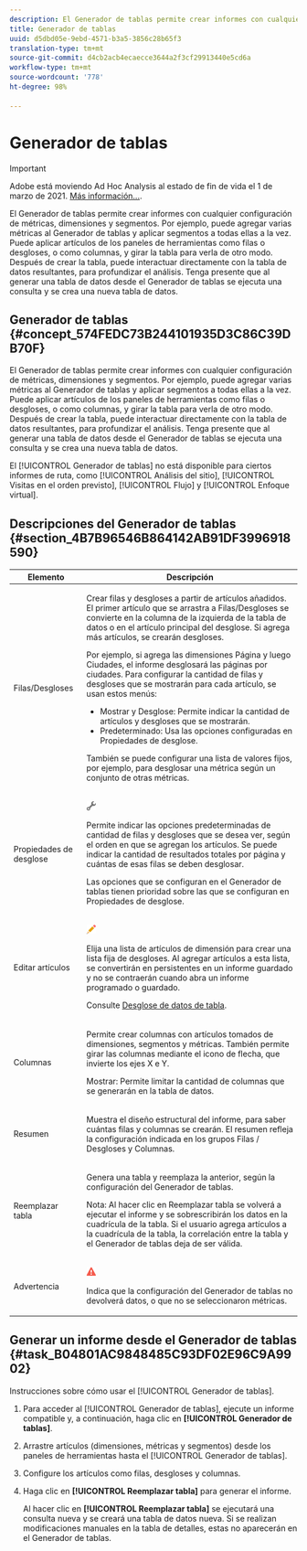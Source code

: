 ```yaml
---
description: El Generador de tablas permite crear informes con cualquier configuración de métricas, dimensiones y segmentos. Por ejemplo, puede agregar varias métricas al Generador de tablas y aplicar segmentos a todas ellas a la vez. Puede aplicar artículos de los paneles de herramientas como filas o desgloses, o como columnas, y girar la tabla para verla de otro modo. Después de crear la tabla, puede interactuar directamente con la tabla de datos resultantes, para profundizar el análisis. Tenga presente que al generar una tabla de datos desde el Generador de tablas se ejecuta una consulta y se crea una nueva tabla de datos.
title: Generador de tablas
uuid: d5dbd05e-9ebd-4571-b3a5-3856c28b65f3
translation-type: tm+mt
source-git-commit: d4cb2acb4ecaecce3644a2f3cf29913440e5cd6a
workflow-type: tm+mt
source-wordcount: '778'
ht-degree: 98%

---
```



# Generador de tablas

>[!IMPORTANT]
>
>Adobe está moviendo Ad Hoc Analysis al estado de fin de vida el 1 de marzo de 2021. [Más información...](https://adobe.ly/discoverworkspace).

El Generador de tablas permite crear informes con cualquier configuración de métricas, dimensiones y segmentos. Por ejemplo, puede agregar varias métricas al Generador de tablas y aplicar segmentos a todas ellas a la vez. Puede aplicar artículos de los paneles de herramientas como filas o desgloses, o como columnas, y girar la tabla para verla de otro modo. Después de crear la tabla, puede interactuar directamente con la tabla de datos resultantes, para profundizar el análisis. Tenga presente que al generar una tabla de datos desde el Generador de tablas se ejecuta una consulta y se crea una nueva tabla de datos.

## Generador de tablas {#concept_574FEDC73B244101935D3C86C39DB70F}

El Generador de tablas permite crear informes con cualquier configuración de métricas, dimensiones y segmentos. Por ejemplo, puede agregar varias métricas al Generador de tablas y aplicar segmentos a todas ellas a la vez. Puede aplicar artículos de los paneles de herramientas como filas o desgloses, o como columnas, y girar la tabla para verla de otro modo. Después de crear la tabla, puede interactuar directamente con la tabla de datos resultantes, para profundizar el análisis. Tenga presente que al generar una tabla de datos desde el Generador de tablas se ejecuta una consulta y se crea una nueva tabla de datos.

El [!UICONTROL Generador de tablas] no está disponible para ciertos informes de ruta, como [!UICONTROL Análisis del sitio], [!UICONTROL Visitas en el orden previsto], [!UICONTROL Flujo] y [!UICONTROL Enfoque virtual].

## Descripciones del Generador de tablas  {#section_4B7B96546B864142AB91DF3996918590}

<table id="table_C11D78E62DEF48A78B50EFB8669817BC"> 
 <thead> 
  <tr> 
   <th colname="col1" class="entry"> Elemento </th> 
   <th colname="col2" class="entry"> Descripción </th> 
  </tr> 
 </thead>
 <tbody> 
  <tr> 
   <td colname="col1"> <span class="wintitle"> Filas/Desgloses</span> </td> 
   <td colname="col2"> <p>Crear filas y desgloses a partir de artículos añadidos. El primer artículo que se arrastra a <span class="wintitle">Filas/Desgloses</span> se convierte en la columna de la izquierda de la tabla de datos o en el artículo principal del desglose. Si agrega más artículos, se crearán desgloses. </p> <p>Por ejemplo, si agrega las dimensiones Página y luego Ciudades, el informe desglosará las páginas por ciudades. Para configurar la cantidad de filas y desgloses que se mostrarán para cada artículo, se usan estos menús: </p> 
    <ul id="ul_702F215DFB814398B8F1879EDFEC103F"> 
     <li id="li_95C4DF2B33524C94BBD2E07397393300">  <span class="uicontrol">Mostrar</span> y <span class="uicontrol">Desglose</span>: Permite indicar la cantidad de artículos y desgloses que se mostrarán. </li> 
     <li id="li_D594C7F31A094D1EA1A070B80794E006"> <span class="uicontrol"> Predeterminado</span>: Usa las opciones configuradas en <span class="wintitle">Propiedades de desglose</span>. </li> 
    </ul> <p>También se puede configurar una lista de valores fijos, por ejemplo, para desglosar una métrica según un conjunto de otras métricas. </p> </td> 
  </tr> 
  <tr> 
   <td colname="col1"> <span class="wintitle"> Propiedades de desglose</span> </td> 
   <td colname="col2"> <p><img placement="inline"  src="assets/Settings_Illustrative.png" id="image_C46860621CF94E88AF592B8660F28E57"> </img> </p> <p>Permite indicar las opciones predeterminadas de cantidad de filas y desgloses que se desea ver, según el orden en que se agregan los artículos. Se puede indicar la cantidad de resultados totales por página y cuántas de esas filas se deben desglosar. </p> <p>Las opciones que se configuran en el <span class="wintitle">Generador de tablas</span> tienen prioridad sobre las que se configuran en <span class="wintitle">Propiedades de desglose</span>. </p> </td> 
  </tr> 
  <tr> 
   <td colname="col1"> <span class="wintitle"> Editar artículos</span> </td> 
   <td colname="col2"> <p><img  src="assets/Edit_Buttcon.png" id="image_E44BCC4B0BFF453D8564047E3DA2501A"> </img> </p> <p>Elija una lista de artículos de dimensión para crear una lista fija de desgloses. Al agregar artículos a esta lista, se convertirán en persistentes en un informe guardado y no se contraerán cuando abra un informe programado o guardado. </p> <p>Consulte <a href="/help/analyze/ad-hoc-analysis/c-reports-configure.md#task_29BEE0AF09DA4625B9B44BAB77D7C841"  > Desglose de datos de tabla</a>. </p> </td> 
  </tr> 
  <tr> 
   <td colname="col1"> <span class="wintitle"> Columnas</span> </td> 
   <td colname="col2"> <p>Permite crear columnas con artículos tomados de dimensiones, segmentos y métricas. También permite girar las columnas mediante el icono de flecha, que invierte los ejes X e Y. </p> <p> <span class="uicontrol"> Mostrar</span>: Permite limitar la cantidad de columnas que se generarán en la tabla de datos. </p> </td> 
  </tr> 
  <tr> 
   <td colname="col1"> <span class="wintitle"> Resumen</span> </td> 
   <td colname="col2"> <p>Muestra el diseño estructural del informe, para saber cuántas filas y columnas se crearán. El resumen refleja la configuración indicada en los grupos <span class="uicontrol">Filas / Desgloses</span> y <span class="uicontrol">Columnas</span>. </p> </td> 
  </tr> 
  <tr> 
   <td colname="col1"> <span class="wintitle"> Reemplazar tabla</span> </td> 
   <td colname="col2"> <p>Genera una tabla y reemplaza la anterior, según la configuración del <span class="wintitle">Generador de tablas</span>. </p> <p>Nota: Al hacer clic en <span class="uicontrol">Reemplazar tabla</span> se volverá a ejecutar el informe y se sobrescribirán los datos en la cuadrícula de la tabla. Si el usuario agrega artículos a la cuadrícula de la tabla, la correlación entre la tabla y el <span class="wintitle">Generador de tablas</span> deja de ser válida. </p> </td> 
  </tr> 
  <tr> 
   <td colname="col1"> Advertencia </td> 
   <td colname="col2"> <p><img id="image_619E1068C6084D41853DA3DD6B85DFC9"  src="assets/AlertRed_Illustrative.png" placement="inline" /> </p> <p>Indica que la configuración del <span class="wintitle">Generador de tablas</span> no devolverá datos, o que no se seleccionaron métricas. </p> </td> 
  </tr> 
 </tbody> 
</table>

## Generar un informe desde el Generador de tablas {#task_B04801AC9848485C93DF02E96C9A9902}

Instrucciones sobre cómo usar el [!UICONTROL Generador de tablas].

<!-- 

t_table_builder.xml

 -->

1. Para acceder al [!UICONTROL Generador de tablas], ejecute un informe compatible y, a continuación, haga clic en **[!UICONTROL Generador de tablas]**.
1. Arrastre artículos (dimensiones, métricas y segmentos) desde los paneles de herramientas hasta el [!UICONTROL Generador de tablas].
1. Configure los artículos como filas, desgloses y columnas.
1. Haga clic en **[!UICONTROL Reemplazar tabla]** para generar el informe.

   Al hacer clic en **[!UICONTROL Reemplazar tabla]** se ejecutará una consulta nueva y se creará una tabla de datos nueva. Si se realizan modificaciones manuales en la tabla de detalles, estas no aparecerán en el Generador de tablas.

